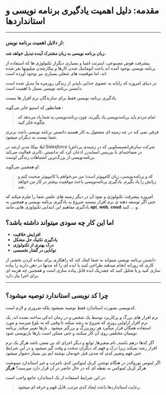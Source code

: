 # مقدمه: دلیل اهمیت یادگیری برنامه نویسی و استانداردها

-----------------------

### از دلایل اهمیت برنامه نویس:

**زبان برنامه نویسی به زبان مشترک آینده تبدیل خواهد شد.** 

پیشرفت هوش مصنوعی، اینترنت اشیا و بسیاری دیگراز تکنولوژی ها که استفاده از برنامه نویسی بوجود آمده اند  باعث اتوماتیک شدن کارها و بیکارشدن میلیونها نفر شده اند، اما موقعیت های شغلی بسیاری نیز بوجود آورده است.

در دنیای امروزه که رایانه به عضوی جدایی ناپذیر از زندگی روزمره ما تبدیل  شده است دانستن برنامه نویسی بسیار با اهمیت است. 

یادگیری برنامه نویسی فقط برای سازندگان نرم افزار ها نیست.

 همانطور که استیو جابز می‌گوید :

>  **تمام مردم باید برنامه‌نویسی یاد بگیرند، چون برنامه‌نویسی به شما یاد می‌دهد که چگونه فکر کنید.**

فرقی نمی کند در چه زمینه ای مشغول به کار هستید دانستن برنامه نویسی باعث برتری شما نیست به دیگران میشود.

*لیلا سِکا* مدیر ارشد در *Salesforce* (شرکت سان‌فرانسیسکویی که در زمینه‌ی پرداش ابری فعالیت می‌کند)، در مصاحبه‌ای با بیزینس انسایدرز اذعان کرد که ندانستن برنامه‌نویسی از بزرگ‌ترین اشتباهات زندگی اوست.

او همچنین می‌گوید:

>  **کد و برنامه‌نویسی، زبان کامپیوتر است؛ من می‌خواهم با کامپیوتر صحبت کنم و زبانش را یاد بگیرم. یادگیری برنامه‌نویسی باعث موفقیت بیشتر در کار من خواهد شد.**

امروزه  پیشرفت تکنولوژی و نفوذ آن در دیگر زمینه های علمی شما را ملزم میکند  که حتی اگر توسعه دهنه ی نرم افزار نیستید شروع به یادگیری برنامه نویسی و همچنین به یادگیری مفاهیم این ابتدایی تکنولوژی هایی مانند **api**, **web**, **coud**  و ... کنید.



## اما این کار چه سودی میتواند داشته باشد؟

- **افزایش خلاقیت**
- **یادگیری تکنیک حل مشکل**
- **درک بهتری از تکنولوژی**
- **توانایی در گفتار تخصصی**

دانستن برنامه نویسی میتواند به شما کمک کند که راهکاری برای ساده کردن بخشی از کاری که روزانه انجام میدهید طراحی کنید یا ایده ای را که مدتها در ذهن دارید را پیاده سازی کنید و یا تحلیل کنید که چقدریک ایده  قابل پیاده سازی است و همچنین چه هزینه ای برای اجرا نیاز دارد.

-----------------------------------

## چرا کد نویسی استاندارد توصیه میشود؟

کدنویسی بصورت استاندارد فقط توصیه نمیشود بلکه ضروری و لازم است.

نرم افزار های بزرگ و پرکاربرد توسط یک شخص و در زمان اندکی ساخته نشده اند, یک نرم افزار ازاولین روزی که شروع به رشد میکند تا وقتی که به بلوغ میرسد و مورد استفاده همگان قرار میگیرد هر روزبزرگ و بزرگتر میشود , بارها تغییر میکند, برنامه نویسان مختلفی روی آن کار میکنند و حتی ممکن است بارها بازنویسی شود.

اگر کدها درهم باشند, نام متغیرها, توابع و دیگر اجزای کد بی معنی باشد هرگز یک نرم افزار رشد نمیکند زیرا درک و فهم کد دیگران سخت و وقت گیر میشود و در این شرایط  حتی فهم وتغییر کدی که مدتی قبل خودمان نوشته ایم نیز بسیار دشوار میشود.

اگر لینوس توروالدز در هنگام نوشتن کرنل لینوکس کدی نامرتب و غیر استاندارد مینوشت هرگز کرنل لینوکس به نقطه ای که در حال حاضر در آن قرار دارد میرسید؟ **هرگز**

در این شرایط استفاده از یک استاندارد جامع واجب است. 

> **رعایت استانداردها باعث ایجاد کدی مرتب, قابل فهم و حرفه ای میشود.**